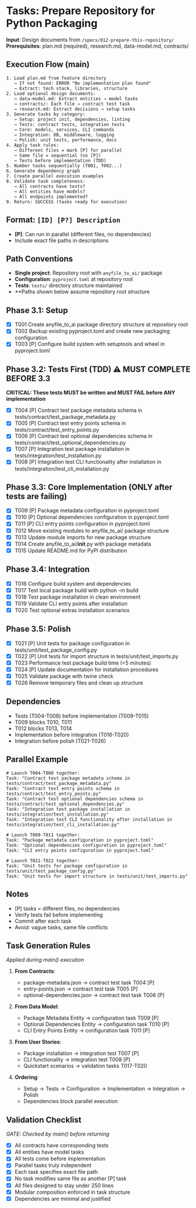 # Tasks: Prepare Repository for Python Packaging

**Input**: Design documents from `/specs/012-prepare-this-repository/`
**Prerequisites**: plan.md (required), research.md, data-model.md, contracts/

## Execution Flow (main)

```
1. Load plan.md from feature directory
   → If not found: ERROR "No implementation plan found"
   → Extract: tech stack, libraries, structure
2. Load optional design documents:
   → data-model.md: Extract entities → model tasks
   → contracts/: Each file → contract test task
   → research.md: Extract decisions → setup tasks
3. Generate tasks by category:
   → Setup: project init, dependencies, linting
   → Tests: contract tests, integration tests
   → Core: models, services, CLI commands
   → Integration: DB, middleware, logging
   → Polish: unit tests, performance, docs
4. Apply task rules:
   → Different files = mark [P] for parallel
   → Same file = sequential (no [P])
   → Tests before implementation (TDD)
5. Number tasks sequentially (T001, T002...)
6. Generate dependency graph
7. Create parallel execution examples
8. Validate task completeness:
   → All contracts have tests?
   → All entities have models?
   → All endpoints implemented?
9. Return: SUCCESS (tasks ready for execution)
```

## Format: `[ID] [P?] Description`

- **[P]**: Can run in parallel (different files, no dependencies)
- Include exact file paths in descriptions

## Path Conventions

- **Single project**: Repository root with `anyfile_to_ai/` package
- **Configuration**: `pyproject.toml` at repository root
- **Tests**: `tests/` directory structure maintained
- **Paths shown below assume repository root structure

## Phase 3.1: Setup

- [x] T001 Create anyfile_to_ai package directory structure at repository root
- [x] T002 Backup existing pyproject.toml and create new packaging configuration
- [x] T003 [P] Configure build system with setuptools and wheel in pyproject.toml

## Phase 3.2: Tests First (TDD) ⚠️ MUST COMPLETE BEFORE 3.3

**CRITICAL: These tests MUST be written and MUST FAIL before ANY implementation**

- [x] T004 [P] Contract test package metadata schema in tests/contract/test_package_metadata.py
- [x] T005 [P] Contract test entry points schema in tests/contract/test_entry_points.py
- [x] T006 [P] Contract test optional dependencies schema in tests/contract/test_optional_dependencies.py
- [x] T007 [P] Integration test package installation in tests/integration/test_installation.py
- [x] T008 [P] Integration test CLI functionality after installation in tests/integration/test_cli_installation.py

## Phase 3.3: Core Implementation (ONLY after tests are failing)

- [x] T009 [P] Package metadata configuration in pyproject.toml
- [x] T010 [P] Optional dependencies configuration in pyproject.toml
- [x] T011 [P] CLI entry points configuration in pyproject.toml
- [x] T012 Move existing modules to anyfile_to_ai/ package structure
- [x] T013 Update module imports for new package structure
- [x] T014 Create anyfile_to_ai/__init__.py with package metadata
- [x] T015 Update README.md for PyPI distribution

## Phase 3.4: Integration

- [x] T016 Configure build system and dependencies
- [x] T017 Test local package build with python -m build
- [x] T018 Test package installation in clean environment
- [x] T019 Validate CLI entry points after installation
- [x] T020 Test optional extras installation scenarios

## Phase 3.5: Polish

- [x] T021 [P] Unit tests for package configuration in tests/unit/test_package_config.py
- [x] T022 [P] Unit tests for import structure in tests/unit/test_imports.py
- [x] T023 Performance test package build time (<5 minutes)
- [x] T024 [P] Update documentation for installation procedures
- [x] T025 Validate package with twine check
- [x] T026 Remove temporary files and clean up structure

## Dependencies

- Tests (T004-T008) before implementation (T009-T015)
- T009 blocks T010, T011
- T012 blocks T013, T014
- Implementation before integration (T016-T020)
- Integration before polish (T021-T026)

## Parallel Example

```
# Launch T004-T008 together:
Task: "Contract test package metadata schema in tests/contract/test_package_metadata.py"
Task: "Contract test entry points schema in tests/contract/test_entry_points.py"
Task: "Contract test optional dependencies schema in tests/contract/test_optional_dependencies.py"
Task: "Integration test package installation in tests/integration/test_installation.py"
Task: "Integration test CLI functionality after installation in tests/integration/test_cli_installation.py"

# Launch T009-T011 together:
Task: "Package metadata configuration in pyproject.toml"
Task: "Optional dependencies configuration in pyproject.toml"
Task: "CLI entry points configuration in pyproject.toml"

# Launch T021-T022 together:
Task: "Unit tests for package configuration in tests/unit/test_package_config.py"
Task: "Unit tests for import structure in tests/unit/test_imports.py"
```

## Notes

- [P] tasks = different files, no dependencies
- Verify tests fail before implementing
- Commit after each task
- Avoid: vague tasks, same file conflicts

## Task Generation Rules

_Applied during main() execution_

1. **From Contracts**:
   - package-metadata.json → contract test task T004 [P]
   - entry-points.json → contract test task T005 [P]
   - optional-dependencies.json → contract test task T006 [P]
2. **From Data Model**:
   - Package Metadata Entity → configuration task T009 [P]
   - Optional Dependencies Entity → configuration task T010 [P]
   - CLI Entry Points Entity → configuration task T011 [P]
3. **From User Stories**:
   - Package installation → integration test T007 [P]
   - CLI functionality → integration test T008 [P]
   - Quickstart scenarios → validation tasks T017-T020

4. **Ordering**:
   - Setup → Tests → Configuration → Implementation → Integration → Polish
   - Dependencies block parallel execution

## Validation Checklist

_GATE: Checked by main() before returning_

- [x] All contracts have corresponding tests
- [x] All entities have model tasks
- [x] All tests come before implementation
- [x] Parallel tasks truly independent
- [x] Each task specifies exact file path
- [x] No task modifies same file as another [P] task
- [x] All files designed to stay under 250 lines
- [x] Modular composition enforced in task structure
- [x] Dependencies are minimal and justified